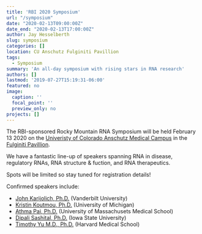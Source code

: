 ```yaml
---
title: 'RBI 2020 Symposium'
url: "/symposium"
date: "2020-02-13T09:00:00Z"
date_end: "2020-02-13T17:00:00Z"
author: Jay Hesselberth
slug: symposium
categories: []
location: CU Anschutz Fulginiti Pavillion
tags:
  - Symposium
summary: 'An all-day symposium with rising stars in RNA research'
authors: []
lastmod: '2019-07-27T15:19:31-06:00'
featured: no
image:
  caption: ''
  focal_point: ''
  preview_only: no
projects: []
---
```


The RBI-sponsored Rocky Mountain RNA Symposium will be held February 13 2020 on the [Univeristy of Colorado Anschutz Medical Campus](http://cuanschutz.edu) in the [Fulginiti Pavillion](http://www.ucdenver.edu/academics/colleges/medicalschool/centers/BioethicsHumanities/AboutUs/Pages/Fulginiti%20Pavilion.aspx).

We have a fantastic line-up of speakers spanning RNA in disease, regulatory
RNAs, RNA structure & fuction, and RNA therapeutics.

Spots will be limited so stay tuned for registration details!

Confirmed speakers include:

- [John Karijolich, Ph.D.](https://www.vumc.org/karijolich-lab/person/john-karijolich-phd) (Vanderbilt University)
- [Kristin Koutmou, Ph.D.](https://www.koutmoulab.com/) (University of Michigan)
- [Athma Pai, Ph.D.](http://pai-lab.org/) (University of Massachusets Medical School)
- [Dipali Sashital, Ph.D.](http://www.sashitallab.org/) (Iowa State University)
- [Timothy Yu M.D., Ph.D.](https://www.theyulab.org/) (Harvard Medical School)
